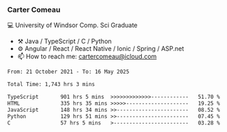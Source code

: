### Carter Comeau

💻 University of Windsor Comp. Sci Graduate

- ⚒️ Java / TypeScript / C / Python
- ⚙️ Angular / React / React Native / Ionic / Spring / ASP.net
- 📫 How to reach me: cartercomeau@icloud.com

<!--START_SECTION:waka-->

```txt
From: 21 October 2021 - To: 16 May 2025

Total Time: 1,743 hrs 3 mins

TypeScript       901 hrs 5 mins  >>>>>>>>>>>>>------------   51.70 %
HTML             335 hrs 35 mins >>>>>--------------------   19.25 %
JavaScript       148 hrs 34 mins >>-----------------------   08.52 %
Python           129 hrs 51 mins >>-----------------------   07.45 %
C                57 hrs 5 mins   >------------------------   03.28 %
```

<!--END_SECTION:waka-->
